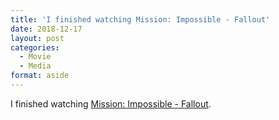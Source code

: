```yaml
---
title: 'I finished watching Mission: Impossible - Fallout'
date: 2018-12-17
layout: post
categories: 
  - Movie
  - Media
format: aside
---
```


I finished watching [Mission: Impossible - Fallout](https://m.imdb.com/title/tt4912910/?ref=m_nv_sr_1).